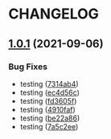 # CHANGELOG

## [1.0.1](https://github.com/satishsingh21/git-package/compare/v1.0.0...v1.0.1) (2021-09-06)


### Bug Fixes

* testing ([7314ab4](https://github.com/satishsingh21/git-package/commit/7314ab4f45ac8ae4c710f7c539efd21d59477311))
* testing ([ec4d56c](https://github.com/satishsingh21/git-package/commit/ec4d56c54dd5763c2db64bab6ed6e10ec9106ad0))
* testing ([fd3605f](https://github.com/satishsingh21/git-package/commit/fd3605f78c8481a8ba2a542b2dc2cde09e7e8316))
* testing ([4910faf](https://github.com/satishsingh21/git-package/commit/4910faf84109075ac32f8163de41f3a9f77eb43f))
* testing ([be22a86](https://github.com/satishsingh21/git-package/commit/be22a86e5c68c49395ab7eb91405751e5d6d2643))
* testing ([7a5c2ee](https://github.com/satishsingh21/git-package/commit/7a5c2ee1cfcf761981c983764b5618e4b8a482ad))
